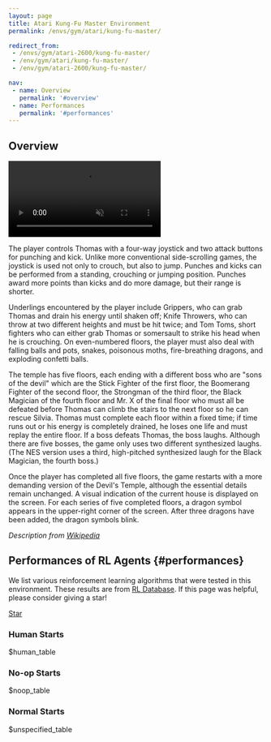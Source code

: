 ```yaml
---
layout: page
title: Atari Kung-Fu Master Environment
permalink: /envs/gym/atari/kung-fu-master/

redirect_from:
 - /envs/gym/atari-2600/kung-fu-master/
 - /env/gym/atari/kung-fu-master/
 - /env/gym/atari-2600/kung-fu-master/

nav:
 - name: Overview
   permalink: '#overview'
 - name: Performances
   permalink: '#performances'
---
```



## Overview

<video autoplay muted loop controls>
  <source src="{{ 'assets/_pages/envs/gym/atari/kung-fu-master.mp4' | absolute_url }}" type="video/mp4">
</video>

The player controls Thomas with a four-way joystick and two attack buttons for punching and kick. Unlike more conventional side-scrolling games, the joystick is used not only to crouch, but also to jump. Punches and kicks can be performed from a standing, crouching or jumping position. Punches award more points than kicks and do more damage, but their range is shorter.

Underlings encountered by the player include Grippers, who can grab Thomas and drain his energy until shaken off; Knife Throwers, who can throw at two different heights and must be hit twice; and Tom Toms, short fighters who can either grab Thomas or somersault to strike his head when he is crouching. On even-numbered floors, the player must also deal with falling balls and pots, snakes, poisonous moths, fire-breathing dragons, and exploding confetti balls.

The temple has five floors, each ending with a different boss who are "sons of the devil" which are the Stick Fighter of the first floor, the Boomerang Fighter of the second floor, the Strongman of the third floor, the Black Magician of the fourth floor and Mr. X of the final floor who must all be defeated before Thomas can climb the stairs to the next floor so he can rescue Silvia. Thomas must complete each floor within a fixed time; if time runs out or his energy is completely drained, he loses one life and must replay the entire floor. If a boss defeats Thomas, the boss laughs. Although there are five bosses, the game only uses two different synthesized laughs. (The NES version uses a third, high-pitched synthesized laugh for the Black Magician, the fourth boss.)

Once the player has completed all five floors, the game restarts with a more demanding version of the Devil's Temple, although the essential details remain unchanged. A visual indication of the current house is displayed on the screen. For each series of five completed floors, a dragon symbol appears in the upper-right corner of the screen. After three dragons have been added, the dragon symbols blink.

*Description from [Wikipedia](https://en.wikipedia.org/wiki/Kung-Fu_Master_(video_game))*


## Performances of RL Agents {#performances}

We list various reinforcement learning algorithms that were tested in this environment. These results are from [RL Database](https://github.com/seungjaeryanlee/rldb). If this page was helpful, please consider giving a star!

<!-- Place this tag where you want the button to render. -->
<a class="github-button" href="https://github.com/seungjaeryanlee/rldb" data-icon="octicon-star" data-size="large" data-show-count="true" aria-label="Star seungjaeryanlee/rldb on GitHub">Star</a>
<!-- Place this tag in your head or just before your close body tag. -->
<script async defer src="https://buttons.github.io/buttons.js"></script>

### Human Starts

$human_table

### No-op Starts

$noop_table

### Normal Starts

$unspecified_table
